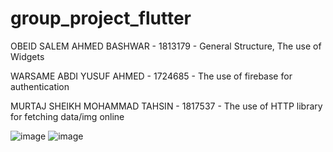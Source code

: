 # group_project_flutter

OBEID SALEM AHMED BASHWAR - 1813179 - General Structure, The use of Widgets

WARSAME ABDI YUSUF AHMED - 1724685 - The use of firebase for authentication

MURTAJ SHEIKH MOHAMMAD TAHSIN - 1817537 - The use of HTTP library for fetching data/img online

![image](https://user-images.githubusercontent.com/86645986/149176044-b64855c3-3af9-42b6-aa23-81bcaff6c40b.png)
![image](https://user-images.githubusercontent.com/86645986/149175957-f620f891-84aa-4a9a-9945-5e62451f6381.png)
